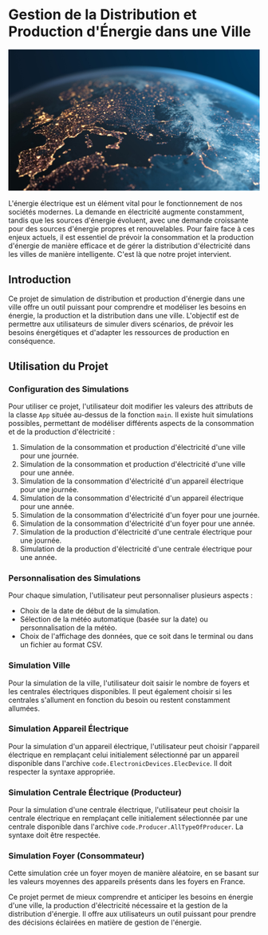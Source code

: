 # Gestion de la Distribution et Production d'Énergie dans une Ville

![Énergie Ville](earth_view_elec.jpg)

L'énergie électrique est un élément vital pour le fonctionnement de nos sociétés modernes. La demande en électricité augmente constamment, tandis que les sources d'énergie évoluent, avec une demande croissante pour des sources d'énergie propres et renouvelables. Pour faire face à ces enjeux actuels, il est essentiel de prévoir la consommation et la production d'énergie de manière efficace et de gérer la distribution d'électricité dans les villes de manière intelligente. C'est là que notre projet intervient.

## Introduction

Ce projet de simulation de distribution et production d'énergie dans une ville offre un outil puissant pour comprendre et modéliser les besoins en énergie, la production et la distribution dans une ville. L'objectif est de permettre aux utilisateurs de simuler divers scénarios, de prévoir les besoins énergétiques et d'adapter les ressources de production en conséquence.

## Utilisation du Projet

### Configuration des Simulations

Pour utiliser ce projet, l'utilisateur doit modifier les valeurs des attributs de la classe `App` située au-dessus de la fonction `main`. Il existe huit simulations possibles, permettant de modéliser différents aspects de la consommation et de la production d'électricité :

1. Simulation de la consommation et production d'électricité d'une ville pour une journée.
2. Simulation de la consommation et production d'électricité d'une ville pour une année.
3. Simulation de la consommation d'électricité d'un appareil électrique pour une journée.
4. Simulation de la consommation d'électricité d'un appareil électrique pour une année.
5. Simulation de la consommation d'électricité d'un foyer pour une journée.
6. Simulation de la consommation d'électricité d'un foyer pour une année.
7. Simulation de la production d'électricité d'une centrale électrique pour une journée.
8. Simulation de la production d'électricité d'une centrale électrique pour une année.

### Personnalisation des Simulations

Pour chaque simulation, l'utilisateur peut personnaliser plusieurs aspects :

- Choix de la date de début de la simulation.
- Sélection de la météo automatique (basée sur la date) ou personnalisation de la météo.
- Choix de l'affichage des données, que ce soit dans le terminal ou dans un fichier au format CSV.

### Simulation Ville

Pour la simulation de la ville, l'utilisateur doit saisir le nombre de foyers et les centrales électriques disponibles. Il peut également choisir si les centrales s'allument en fonction du besoin ou restent constamment allumées.

### Simulation Appareil Électrique

Pour la simulation d'un appareil électrique, l'utilisateur peut choisir l'appareil électrique en remplaçant celui initialement sélectionné par un appareil disponible dans l'archive `code.ElectronicDevices.ElecDevice`. Il doit respecter la syntaxe appropriée.

### Simulation Centrale Électrique (Producteur)

Pour la simulation d'une centrale électrique, l'utilisateur peut choisir la centrale électrique en remplaçant celle initialement sélectionnée par une centrale disponible dans l'archive `code.Producer.AllTypeOfProducer`. La syntaxe doit être respectée.

### Simulation Foyer (Consommateur)

Cette simulation crée un foyer moyen de manière aléatoire, en se basant sur les valeurs moyennes des appareils présents dans les foyers en France.

Ce projet permet de mieux comprendre et anticiper les besoins en énergie d'une ville, la production d'électricité nécessaire et la gestion de la distribution d'énergie. Il offre aux utilisateurs un outil puissant pour prendre des décisions éclairées en matière de gestion de l'énergie.

